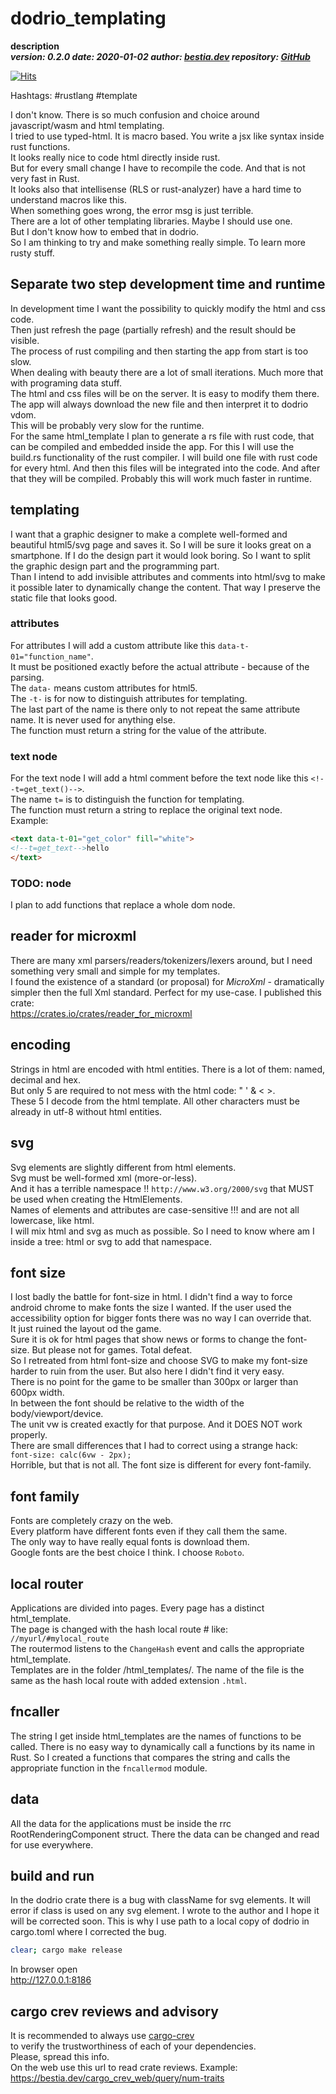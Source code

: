 # dodrio_templating

**description**  
***version: 0.2.0  date: 2020-01-02 author: [bestia.dev](https://bestia.dev) repository: [GitHub](https://github.com/bestia-dev/dodrio_templating)***  

[![Hits](https://hits.seeyoufarm.com/api/count/incr/badge.svg?url=https%3A%2F%2Fgithub.com%2Fbestia-dev%2Fdodrio_templating&count_bg=%2379C83D&title_bg=%23555555&icon=&icon_color=%23E7E7E7&title=hits&edge_flat=false)](https://hits.seeyoufarm.com)

Hashtags: #rustlang #template

I don't know. There is so much confusion and choice around javascript/wasm and html templating.  
I tried to use typed-html. It is macro based. You write a jsx like syntax inside rust functions.  
It looks really nice to code html directly inside rust.  
But for every small change I have to recompile the code. And that is not very fast in Rust.  
It looks also that intellisense (RLS or rust-analyzer) have a hard time to understand macros like this.  
When something goes wrong, the error msg is just terrible.  
There are a lot of other templating libraries. Maybe I should use one.  
But I don't know how to embed that in dodrio.  
So I am thinking to try and make something really simple. To learn more rusty stuff.  

## Separate two step development time and runtime

In development time I want the possibility to quickly modify the html and css code.  
Then just refresh the page (partially refresh) and the result should be visible.  
The process of rust compiling and then starting the app from start is too slow.  
When dealing with beauty there are a lot of small iterations. Much more that with programing data stuff.  
The html and css files will be on the server. It is easy to modify them there. The app will always download the new file and then interpret it to dodrio vdom.  
This will be probably very slow for the runtime.  
For the same html_template I plan to generate a rs file with rust code, that can be compiled and embedded inside the app. For this I will use the build.rs functionality of the rust compiler. I will build one file with rust code for every html. And then this files will be integrated into the code. And after that they will be compiled. Probably this will work much faster in runtime.  

## templating

I want that a graphic designer to make a complete well-formed and beautiful html5/svg page and saves it. So I will be sure it looks great on a smartphone. If I do the design part it would look boring. So I want to split the graphic design part and the programming part.  
Than I intend to add invisible attributes and comments into html/svg to make it possible later to dynamically change the content. That way I preserve the static file that looks good.  

### attributes

For attributes I will add a custom attribute like this `data-t-01="function_name"`.  
It must be positioned exactly before the actual attribute - because of the parsing.  
The `data-` means custom attributes for html5.  
The `-t-` is for now to distinguish attributes for templating.  
The last part of the name is there only to not repeat the same attribute name. It is never used for anything else.  
The function must return a string for the value of the attribute.  

### text node

For the text node I will add a html comment before the text node like this `<!--t=get_text()-->`.  
The name `t=` is to distinguish the function for templating.  
The function must return a string to replace the original text node.  
Example:  

```html
<text data-t-01="get_color" fill="white">
<!--t=get_text-->hello
</text>
```

### TODO: node

I plan to add functions that replace a whole dom node.  

## reader for microxml

There are many xml parsers/readers/tokenizers/lexers around, but I need something very small and simple for my templates.  
I found the existence of a standard (or proposal) for *MicroXml* - dramatically simpler then the full Xml standard. Perfect for my use-case. I published this crate:  
<https://crates.io/crates/reader_for_microxml>  

## encoding

Strings in html are encoded with html entities. There is a lot of them: named, decimal and hex.  
But only 5 are required to not mess with the html code: " ' & < >.  
These 5 I decode from the html template. All other characters must be already in utf-8 without html entities.  

## svg

Svg elements are slightly different from html elements.  
Svg must be well-formed xml (more-or-less).  
And it has a terrible namespace !! `http://www.w3.org/2000/svg` that MUST be used when creating the HtmlElements.  
Names of elements and attributes are case-sensitive !!! and are not all lowercase, like html.  
I will mix html and svg as much as possible.
So I need to know where am I inside a tree: html or svg to add that namespace.  

## font size

I lost badly the battle for font-size in html. I didn't find a way to force android chrome to make fonts the size I wanted. If the user used the accessibility option for bigger fonts there was no way I can override that.  
It just ruined the layout od the game.  
Sure it is ok for html pages that show news or forms to change the font-size. But please not for games. Total defeat.  
So I retreated from html font-size and choose SVG to make my font-size harder to ruin from the user. But also here I didn't find it very easy.  
There is no point for the game to be smaller than 300px or larger than 600px width.  
In between the font should be relative to the width of the body/viewport/device.  
The unit vw is created exactly for that purpose. And it DOES NOT work properly.  
There are small differences that I had to correct using a strange hack:  
`font-size: calc(6vw - 2px);`  
Horrible, but that is not all. The font size is different for every font-family.  

## font family

Fonts are completely crazy on the web.  
Every platform have different fonts even if they call them the same.  
The only way to have really equal fonts is download them.  
Google fonts are the best choice I think. I choose `Roboto`.  

## local router

Applications are divided into pages. Every page has a distinct html_template.  
The page is changed with the hash local route # like:  
`//myurl/#mylocal_route`  
The routermod listens to the `ChangeHash` event and calls the appropriate html_template.  
Templates are in the folder /html_templates/. The name of the file is the same as the hash local route with added extension `.html`.  

## fncaller

The string I get inside html_templates are the names of functions to be called. There is no easy way to dynamically call a functions by its name in Rust. So I created a functions that compares the string and calls the appropriate function in the `fncallermod` module.

## data

All the data for the applications must be inside the rrc RootRenderingComponent struct. There the data can be changed and read for use everywhere.  

## build and run

In the dodrio crate there is a bug with className for svg elements. It will error if class is used on any svg element. I wrote to the author and I hope it will be corrected soon. This is why I use path to a local copy of dodrio in cargo.toml where I corrected the bug.

```bash
clear; cargo make release
```

In browser open  
<http://127.0.0.1:8186>  

## cargo crev reviews and advisory

It is recommended to always use [cargo-crev](https://github.com/crev-dev/cargo-crev)  
to verify the trustworthiness of each of your dependencies.  
Please, spread this info.  
On the web use this url to read crate reviews. Example:  
<https://bestia.dev/cargo_crev_web/query/num-traits>  


